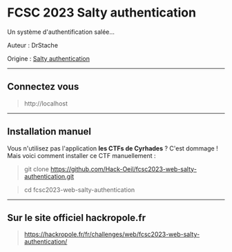 # FCSC 2023 Salty authentication

Un système d'authentification salée...




Auteur : DrStache

Origine : [Salty authentication](https://hackropole.fr/fr/challenges/web/fcsc2023-web-salty-authentication/)


-----------

## Connectez vous
> http://localhost


-----------


## Installation manuel
Vous n'utilisez pas l'application **les CTFs de Cyrhades** ? C'est dommage !
Mais voici comment installer ce CTF manuellement :

> git clone https://github.com/Hack-Oeil/fcsc2023-web-salty-authentication.git

> cd fcsc2023-web-salty-authentication


-----------


## Sur le site officiel hackropole.fr
> https://hackropole.fr/fr/challenges/web/fcsc2023-web-salty-authentication/